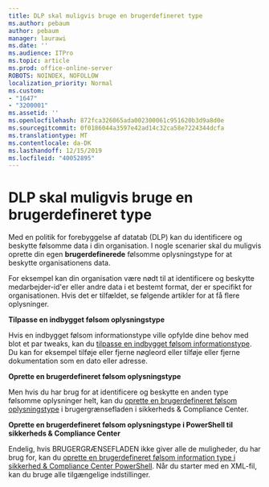 ```yaml
---
title: DLP skal muligvis bruge en brugerdefineret type
ms.author: pebaum
author: pebaum
manager: laurawi
ms.date: ''
ms.audience: ITPro
ms.topic: article
ms.prod: office-online-server
ROBOTS: NOINDEX, NOFOLLOW
localization_priority: Normal
ms.custom:
- "1647"
- "3200001"
ms.assetid: ''
ms.openlocfilehash: 872fca326065ada002300061c951620b3d9a8d0e
ms.sourcegitcommit: 0f0186044a3597e42ad14c32ca58e7224344dcfa
ms.translationtype: MT
ms.contentlocale: da-DK
ms.lasthandoff: 12/15/2019
ms.locfileid: "40052895"
---
```

# <a name="dlp-might-need-a-custom-type"></a>DLP skal muligvis bruge en brugerdefineret type

Med en politik for forebyggelse af datatab (DLP) kan du identificere og beskytte følsomme data i din organisation. I nogle scenarier skal du muligvis oprette din egen **brugerdefinerede** følsomme oplysningstype for at beskytte organisationens data.

For eksempel kan din organisation være nødt til at identificere og beskytte medarbejder-id'er eller andre data i et bestemt format, der er specifikt for organisationen. Hvis det er tilfældet, se følgende artikler for at få flere oplysninger.
  
 **Tilpasse en indbygget følsom oplysningstype**
  
Hvis en indbygget følsom informationstype ville opfylde dine behov med blot et par tweaks, kan du [tilpasse en indbygget følsom informationstype](https://docs.microsoft.com/office365/securitycompliance/customize-a-built-in-sensitive-information-type). Du kan for eksempel tilføje eller fjerne nøgleord eller tilføje eller fjerne dokumentation som en dato eller adresse.
  
 **Oprette en brugerdefineret følsom oplysningstype**
  
Men hvis du har brug for at identificere og beskytte en anden type følsomme oplysninger helt, kan du [oprette en brugerdefineret følsom oplysningstype](https://docs.microsoft.com/office365/securitycompliance/create-a-custom-sensitive-information-type) i brugergrænsefladen i sikkerheds & Compliance Center.
  
**Oprette en brugerdefineret følsom oplysningstype i PowerShell til sikkerheds & Compliance Center**

Endelig, hvis BRUGERGRÆNSEFLADEN ikke giver alle de muligheder, du har brug for, kan du [oprette en brugerdefineret følsom information type i sikkerhed & Compliance Center PowerShell](https://docs.microsoft.com/office365/securitycompliance/create-a-custom-sensitive-information-type-in-scc-powershell). Når du starter med en XML-fil, kan du bruge alle tilgængelige indstillinger.
